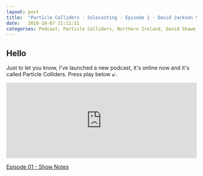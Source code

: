 ```yaml
---
layout: post
title:  "Particle Colliders - Solocasting - Episode 1 - David Jackson Shawe."
date:   2018-10-07 11:11:11
categories: Podcast, Particle Colliders, Northern Ireland, David Shawe, theshawe
---
```


## Hello

Just to let you know, I've launched a new podcast, it's online now and it's called Particle Colliders. Press play below  ↙.

<iframe frameborder='0' height='200px' scrolling='no' seamless src='https://embed.simplecast.com/91e2fa7f?color=f5f5f5' width='100%'></iframe>

[Episode 01 - Show Notes][podcast-episode-01] 








[podcast-episode-01]: http://shawe.co/podcast